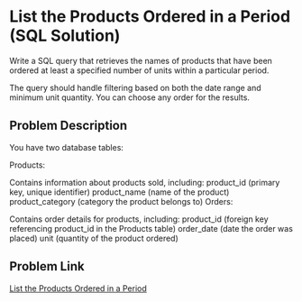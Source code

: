 # List the Products Ordered in a Period (SQL Solution)

Write a SQL query that retrieves the names of products that have been ordered at least a specified number of units within a particular period.

The query should handle filtering based on both the date range and minimum unit quantity.
You can choose any order for the results.

## Problem Description

You have two database tables:

Products:

Contains information about products sold, including:
product_id (primary key, unique identifier)
product_name (name of the product)
product_category (category the product belongs to)
Orders:

Contains order details for products, including:
product_id (foreign key referencing product_id in the Products table)
order_date (date the order was placed)
unit (quantity of the product ordered)

## Problem Link
[List the Products Ordered in a Period](https://leetcode.com/problems/list-the-products-ordered-in-a-period/description/)